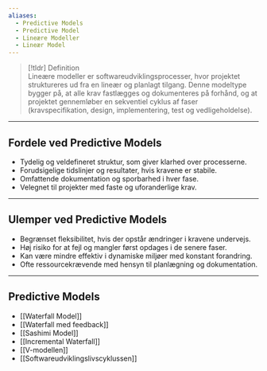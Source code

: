 ```yaml
---
aliases:
  - Predictive Models
  - Predictive Model
  - Lineære Modeller
  - Lineær Model
---
```


>[!tldr] Definition  
> Lineære modeller er softwareudviklingsprocesser, hvor projektet struktureres ud fra en lineær og planlagt tilgang. Denne modeltype bygger på, at alle krav fastlægges og dokumenteres på forhånd, og at projektet gennemløber en sekventiel cyklus af faser (kravspecifikation, design, implementering, test og vedligeholdelse). 

---

## Fordele ved Predictive Models
- Tydelig og veldefineret struktur, som giver klarhed over processerne.
- Forudsigelige tidslinjer og resultater, hvis kravene er stabile.
- Omfattende dokumentation og sporbarhed i hver fase.
- Velegnet til projekter med faste og uforanderlige krav.

---

## Ulemper ved Predictive Models
- Begrænset fleksibilitet, hvis der opstår ændringer i kravene undervejs.
- Høj risiko for at fejl og mangler først opdages i de senere faser.
- Kan være mindre effektiv i dynamiske miljøer med konstant forandring.
- Ofte ressourcekrævende med hensyn til planlægning og dokumentation.

---

## Predictive Models 
- [[Waterfall Model]]
- [[Waterfall med feedback]]
- [[Sashimi Model]]
- [[Incremental Waterfall]]
- [[V-modellen]]
- [[Softwareudviklingslivscyklussen]]
